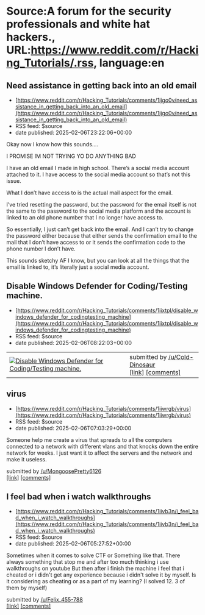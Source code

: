 # Source:A forum for the security professionals and white hat hackers., URL:https://www.reddit.com/r/Hacking_Tutorials/.rss, language:en

## Need assistance in getting back into an old email
 - [https://www.reddit.com/r/Hacking_Tutorials/comments/1ijgo0v/need_assistance_in_getting_back_into_an_old_email](https://www.reddit.com/r/Hacking_Tutorials/comments/1ijgo0v/need_assistance_in_getting_back_into_an_old_email)
 - RSS feed: $source
 - date published: 2025-02-06T23:22:06+00:00

<!-- SC_OFF --><div class="md"><p>Okay now I know how this sounds….</p> <p>I PROMISE IM NOT TRYING YO DO ANYTHING BAD</p> <p>I have an old email I made in high school. There’s a social media account attached to it. I have access to the social media account so that’s not this issue. </p> <p>What I don’t have access to is the actual mail aspect for the email.</p> <p>I’ve tried resetting the password, but the password for the email itself is not the same to the password to the social media platform and the account is linked to an old phone number that I no longer have access to.</p> <p>So essentially, I just can’t get back into the email. And I can’t try to change the password either because that either sends the confirmation email to the mail that I don’t have access to or it sends the confirmation code to the phone number I don’t have.</p> <p>This sounds sketchy AF I know, but you can look at all the things that the email is linked to, it’s literally just a social media account. </p> 

## Disable Windows Defender for Coding/Testing machine.
 - [https://www.reddit.com/r/Hacking_Tutorials/comments/1iixtpl/disable_windows_defender_for_codingtesting_machine](https://www.reddit.com/r/Hacking_Tutorials/comments/1iixtpl/disable_windows_defender_for_codingtesting_machine)
 - RSS feed: $source
 - date published: 2025-02-06T08:22:03+00:00

<table> <tr><td> <a href="https://www.reddit.com/r/Hacking_Tutorials/comments/1iixtpl/disable_windows_defender_for_codingtesting_machine/"> <img src="https://external-preview.redd.it/krMRDkigTUo_EguWVzqGdsJtVI5SzxY8WYqT-N-3-Ew.jpg?width=640&amp;crop=smart&amp;auto=webp&amp;s=776c4eb1837811e1eb15372fc06b027aff64542f" alt="Disable Windows Defender for Coding/Testing machine." title="Disable Windows Defender for Coding/Testing machine." /> </a> </td><td> &#32; submitted by &#32; <a href="https://www.reddit.com/user/Cold-Dinosaur"> /u/Cold-Dinosaur </a> <br/> <span><a href="https://www.zerosalarium.com/2024/12/disable%20windows%20defender%20permanently.html?m=1">[link]</a></span> &#32; <span><a href="https://www.reddit.com/r/Hacking_Tutorials/comments/1iixtpl/disable_windows_defender_for_codingtesting_machine/">[comments]</a></span> </td></tr></table>

## virus
 - [https://www.reddit.com/r/Hacking_Tutorials/comments/1iiwrgb/virus](https://www.reddit.com/r/Hacking_Tutorials/comments/1iiwrgb/virus)
 - RSS feed: $source
 - date published: 2025-02-06T07:03:29+00:00

<!-- SC_OFF --><div class="md"><p>Someone help me create a virus that spreads to all the computers connected to a network with different vlans and that knocks down the entire network for weeks. I just want it to affect the servers and the network and make it useless.</p> </div><!-- SC_ON --> &#32; submitted by &#32; <a href="https://www.reddit.com/user/MongoosePretty6126"> /u/MongoosePretty6126 </a> <br/> <span><a href="https://www.reddit.com/r/Hacking_Tutorials/comments/1iiwrgb/virus/">[link]</a></span> &#32; <span><a href="https://www.reddit.com/r/Hacking_Tutorials/comments/1iiwrgb/virus/">[comments]</a></span>

## I feel bad when i watch walkthroughs
 - [https://www.reddit.com/r/Hacking_Tutorials/comments/1iivb3n/i_feel_bad_when_i_watch_walkthroughs](https://www.reddit.com/r/Hacking_Tutorials/comments/1iivb3n/i_feel_bad_when_i_watch_walkthroughs)
 - RSS feed: $source
 - date published: 2025-02-06T05:27:52+00:00

<!-- SC_OFF --><div class="md"><p>Sometimes when it comes to solve CTF or Something like that. There always something that stop me and after too much thinking i use walkthroughs on youtube But then after i finish the machine i feel that i cheated or i didn&#39;t get any experience because i didn&#39;t solve it by myself. Is it considering as cheating or as a part of my learning? (I solved 12. 3 of them by myself)</p> </div><!-- SC_ON --> &#32; submitted by &#32; <a href="https://www.reddit.com/user/Felix_455-788"> /u/Felix_455-788 </a> <br/> <span><a href="https://www.reddit.com/r/Hacking_Tutorials/comments/1iivb3n/i_feel_bad_when_i_watch_walkthroughs/">[link]</a></span> &#32; <span><a href="https://www.reddit.com/r/Hacking_Tutorials/comments/1iivb3n/i_feel_bad_when_i_watch_walkthroughs/">[comments]</a></span>

